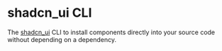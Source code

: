 # shadcn_ui CLI

The [shadcn_ui](https://pub.dev/packages/shadcn_ui) CLI to install components directly into your source code without depending on a dependency.


